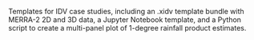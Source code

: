 Templates for IDV case studies, including an .xidv template bundle with MERRA-2 2D and 3D data, a Jupyter Notebook template, and a Python script to create a multi-panel plot of 1-degree rainfall product estimates.
